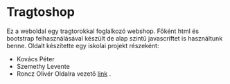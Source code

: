 # Tragtoshop
Ez a weboldal egy tragtorokkal foglalkozó webshop. Főként html és bootstrap felhasználásával készült de alap szintű javascriftet is használtunk benne. 
Oldalt készítette egy iskolai projekt részeként:
- Kovács Péter
- Szemethy Levente
- Roncz Olivér
Oldalra vezető [link](https://kovacspeter012.github.io/Tragtoshop/) . 